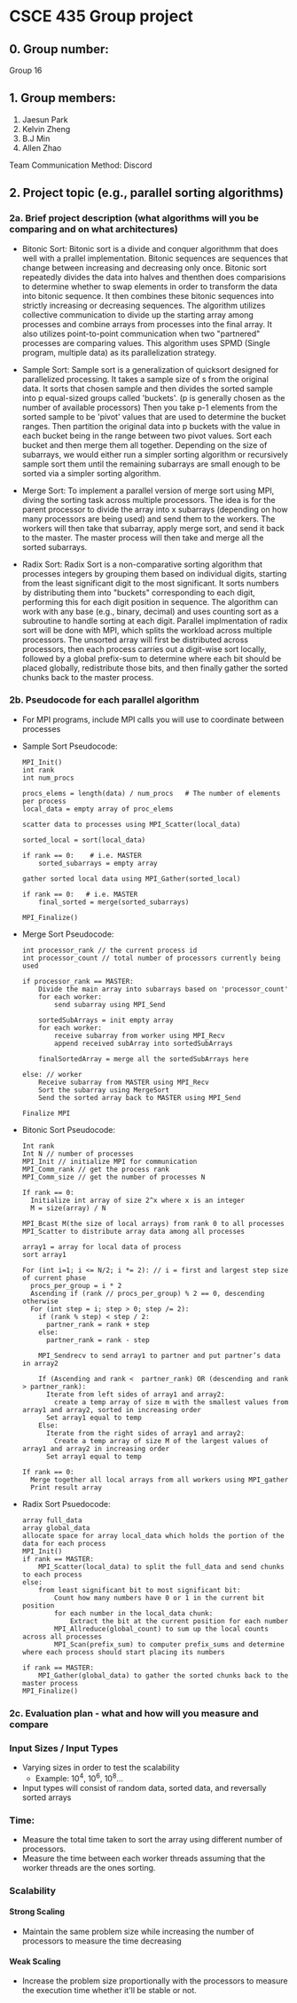 # CSCE 435 Group project

## 0. Group number: 
Group 16

## 1. Group members:
1. Jaesun Park
2. Kelvin Zheng
3. B.J Min
4. Allen Zhao

Team Communication Method: Discord

## 2. Project topic (e.g., parallel sorting algorithms)

### 2a. Brief project description (what algorithms will you be comparing and on what architectures)

- Bitonic Sort:
    Bitonic sort is a divide and conquer algorithmm that does well with a prallel implementation. Bitonic sequences are sequences that change between increasing and decreasing only once. Bitonic sort repeatedly divides the data into halves and thenthen does comparisions to determine whether to swap elements in order to transform the data into bitonic sequence. It then combines these bitonic sequences into strictly increasing or decreasing sequences. The algorithm utilizes collective communication to divide up the starting array among processes and combine arrays from processes into the final array. It also utilizes point-to-point communication when two "partnered" processes are comparing values. This algorithm uses SPMD (Single program, multiple data) as its parallelization strategy.

- Sample Sort:
    Sample sort is a generalization of quicksort designed for parallelized processing. It takes a sample size of s from the original data. It sorts that chosen sample and then divides the sorted sample into p equal-sized groups called 'buckets'. (p is generally chosen as the number of available processors) Then you take p-1 elements from the sorted sample to be 'pivot' values that are used to determine the bucket ranges. Then partition the original data into p buckets with the value in each bucket being in the range between two pivot values. Sort each bucket and then merge them all together. Depending on the size of subarrays, we would either run a simpler sorting algorithm or recursively sample sort them until the remaining subarrays are small enough to be sorted via a simpler sorting algorithm.
    

- Merge Sort: 
    To implement a parallel version of merge sort using MPI, diving the sorting task across multiple processors.
    The idea is for the parent processor to divide the array into x subarrays (depending on how many processors are being used)
    and send them to the workers. The workers will then take that subarray, apply merge sort, and send it back to the master. The master process will then take and merge all the sorted subarrays.

- Radix Sort:
    Radix Sort is a non-comparative sorting algorithm that processes integers by grouping them based on individual digits, starting from the least significant digit to the most significant.
    It sorts numbers by distributing them into "buckets" corresponding to each digit, performing this for each digit position in sequence.
    The algorithm can work with any base (e.g., binary, decimal) and uses counting sort as a subroutine to handle sorting at each digit. Parallel implmentation of radix sort will be done with MPI, which splits the workload across multiple processors.
    The unsorted array will first be distributed across processors, then each process carries out a digit-wise sort locally, followed by a global prefix-sum to determine where each bit should be placed globally, redistribute those bits, and then finally gather the sorted chunks back to the master process. 

### 2b. Pseudocode for each parallel algorithm
- For MPI programs, include MPI calls you will use to coordinate between processes

- Sample Sort Pseudocode:
    ```
    MPI_Init()
    int rank
    int num_procs

    procs_elems = length(data) / num_procs   # The number of elements per process
    local_data = empty array of proc_elems
        
    scatter data to processes using MPI_Scatter(local_data)
        
    sorted_local = sort(local_data)

    if rank == 0:    # i.e. MASTER
        sorted_subarrays = empty array
    
    gather sorted local data using MPI_Gather(sorted_local)

    if rank == 0:   # i.e. MASTER
        final_sorted = merge(sorted_subarrays)

    MPI_Finalize()
    ```

- Merge Sort Pseudocode:
    ```Initialize MPI
    int processor_rank // the current process id
    int processor_count // total number of processors currently being used

    if processor_rank == MASTER:
        Divide the main array into subarrays based on 'processor_count'
        for each worker:
            send subarray using MPI_Send

        sortedSubArrays = init empty array
        for each worker:
            receive subarray from worker using MPI_Recv 
            append received subArray into sortedSubArrays
        
        finalSortedArray = merge all the sortedSubArrays here
    
    else: // worker
        Receive subarray from MASTER using MPI_Recv
        Sort the subarray using MergeSort
        Send the sorted array back to MASTER using MPI_Send

    Finalize MPI
    ```

- Bitonic Sort Pseudocode:
    ```
    Int rank
    Int N // number of processes
    MPI_Init // initialize MPI for communication
    MPI_Comm_rank // get the process rank
    MPI_Comm_size // get the number of processes N
    
    If rank == 0:
      Initialize int array of size 2^x where x is an integer
      M = size(array) / N
    
    MPI_Bcast M(the size of local arrays) from rank 0 to all processes
    MPI_Scatter to distribute array data among all processes 

    array1 = array for local data of process
    sort array1

    For (int i=1; i <= N/2; i *= 2): // i = first and largest step size of current phase
      procs_per_group = i * 2
      Ascending if (rank // procs_per_group) % 2 == 0, descending otherwise
      For (int step = i; step > 0; step /= 2):
        if (rank % step) < step / 2:
          partner_rank = rank + step
        else:
          partner_rank = rank - step
          
        MPI_Sendrecv to send array1 to partner and put partner’s data in array2

        If (Ascending and rank <  partner_rank) OR (descending and rank > partner_rank):
          Iterate from left sides of array1 and array2:
            create a temp array of size m with the smallest values from array1 and array2, sorted in increasing order
          Set array1 equal to temp
        Else:
          Iterate from the right sides of array1 and array2:
            Create a temp array of size M of the largest values of array1 and array2 in increasing order
          Set array1 equal to temp

    If rank == 0:
      Merge together all local arrays from all workers using MPI_gather
      Print result array
    ```
- Radix Sort Psuedocode:
  ```
  array full_data
  array global_data
  allocate space for array local_data which holds the portion of the data for each process
  MPI_Init()
  if rank == MASTER:
      MPI_Scatter(local_data) to split the full_data and send chunks to each process
  else:
      from least significant bit to most significant bit:
          Count how many numbers have 0 or 1 in the current bit position
          for each number in the local_data chunk:
              Extract the bit at the current position for each number
          MPI_Allreduce(global_count) to sum up the local counts across all processes
          MPI_Scan(prefix_sum) to computer prefix_sums and determine where each process should start placing its numbers
  
  if rank == MASTER:
      MPI_Gather(global_data) to gather the sorted chunks back to the master process
  MPI_Finalize()
  ```

### 2c. Evaluation plan - what and how will you measure and compare

### Input Sizes / Input Types
- Varying sizes in order to test the scalability 
    - Example: 10<sup>4</sup>, 10<sup>6</sup>, 10<sup>8</sup>...
- Input types will consist of random data, sorted data, and reversally sorted arrays

### Time:
- Measure the total time taken to sort the array using different number of processors.
- Measure the time between each worker threads assuming that the worker threads are the ones sorting.

### Scalability
#### Strong Scaling
- Maintain the same problem size while increasing the number of processors to measure the time decreasing 

#### Weak Scaling
- Increase the problem size proportionally with the processors to measure the execution time whether it'll be stable or not.
